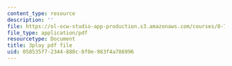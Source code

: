 ```yaml
---
content_type: resource
description: ''
file: https://ol-ocw-studio-app-production.s3.amazonaws.com/courses/8-701-introduction-to-nuclear-and-particle-physics-fall-2020/058535f72344880c8f0e983f4a786996_ygls16dl8Sc.pdf
file_type: application/pdf
resourcetype: Document
title: 3play pdf file
uid: 058535f7-2344-880c-8f0e-983f4a786996
---
```

